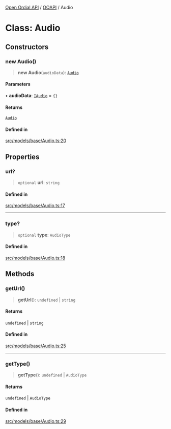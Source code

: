 [Open Ordial API](../../README.md) / [OOAPI](../README.md) / Audio

# Class: Audio

## Constructors

### new Audio()

> **new Audio**(`audioData`): [`Audio`](Audio.md)

#### Parameters

• **audioData**: [`IAudio`](../interfaces/IAudio.md) = `{}`

#### Returns

[`Audio`](Audio.md)

#### Defined in

[src/models/base/Audio.ts:20](https://github.com/open-ordinal/open-ordinal-api/blob/853cbf2a017c45362e48e478b4771550a39cd1c4/src/models/base/Audio.ts#L20)

## Properties

### url?

> `optional` **url**: `string`

#### Defined in

[src/models/base/Audio.ts:17](https://github.com/open-ordinal/open-ordinal-api/blob/853cbf2a017c45362e48e478b4771550a39cd1c4/src/models/base/Audio.ts#L17)

***

### type?

> `optional` **type**: `AudioType`

#### Defined in

[src/models/base/Audio.ts:18](https://github.com/open-ordinal/open-ordinal-api/blob/853cbf2a017c45362e48e478b4771550a39cd1c4/src/models/base/Audio.ts#L18)

## Methods

### getUrl()

> **getUrl**(): `undefined` \| `string`

#### Returns

`undefined` \| `string`

#### Defined in

[src/models/base/Audio.ts:25](https://github.com/open-ordinal/open-ordinal-api/blob/853cbf2a017c45362e48e478b4771550a39cd1c4/src/models/base/Audio.ts#L25)

***

### getType()

> **getType**(): `undefined` \| `AudioType`

#### Returns

`undefined` \| `AudioType`

#### Defined in

[src/models/base/Audio.ts:29](https://github.com/open-ordinal/open-ordinal-api/blob/853cbf2a017c45362e48e478b4771550a39cd1c4/src/models/base/Audio.ts#L29)
